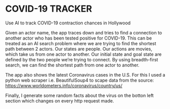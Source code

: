 # COVID-19 TRACKER
Use AI to track COVID-19 contraction chances in Hollywood

Given an actor name, the app traces down and tries to find a connection to another actor who has been tested positive for COVID-19. 
This can be treated as an AI search problem where we are trying to find the shortest path between 2 actors.
Our states are people. Our actions are movies, which take us from one actor to another.
Our initial state and goal state are defined by the two people we’re trying to connect.
By using breadth-first search, we can find the shortest path from one actor to another.


The app also shows the latest Coronavirus cases in the U.S.
For this I used a python web scraper i.e. BeautifulSoup4 to scape data from the source: https://www.worldometers.info/coronavirus/country/us/

Finally, I generate some random facts about the virus on the botton left section which changes on every http request made.
